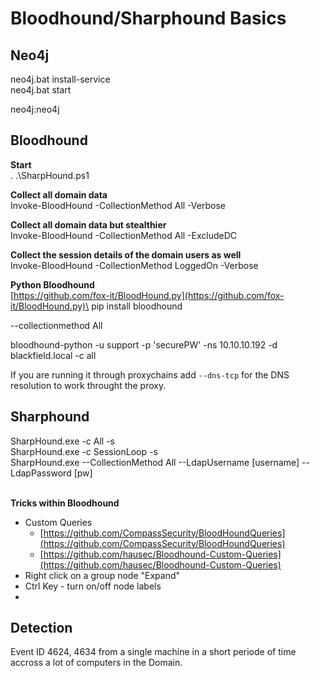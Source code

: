 # Bloodhound/Sharphound Basics

## **Neo4j**

neo4j.bat install-service\
neo4j.bat start

neo4j:neo4j

## **Bloodhound**

**Start**\
. .\SharpHound.ps1

**Collect all domain data**\
Invoke-BloodHound -CollectionMethod All -Verbose

**Collect all domain data but stealthier**\
Invoke-BloodHound -CollectionMethod All -ExcludeDC

**Collect the session details of the domain users as well**\
Invoke-BloodHound -CollectionMethod LoggedOn -Verbose

**Python Bloodhound**\
[https://github.com/fox-it/BloodHound.py](https://github.com/fox-it/BloodHound.py)\
pip install bloodhound

\--collectionmethod All

bloodhound-python -u support -p 'securePW' -ns 10.10.10.192 -d blackfield.local -c all

If you are running it through proxychains add `--dns-tcp` for the DNS resolution to work throught the proxy.

## Sharphound&#x20;

SharpHound.exe -c All -s\
SharpHound.exe -c SessionLoop -s\
SharpHound.exe --CollectionMethod All --LdapUsername \[username] --LdapPassword \[pw]

\
**Tricks within Bloodhound**

* Custom Queries
  * [https://github.com/CompassSecurity/BloodHoundQueries](https://github.com/CompassSecurity/BloodHoundQueries)
  * [https://github.com/hausec/Bloodhound-Custom-Queries](https://github.com/hausec/Bloodhound-Custom-Queries)
* Right click on a group node "Expand"
* Ctrl Key - turn on/off node labels
*

## Detection

Event ID 4624, 4634 from a single machine in a short periode of time accross a lot of computers in the Domain.

